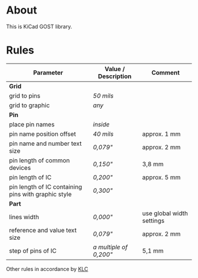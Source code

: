 # About
This is KiCad GOST library.

# Rules
Parameter | Value / Description | Comment
-------------- | ------------------------- | -------------
**Grid** |
grid to pins | *50 mils*
grid to graphic | *any*
**Pin** |
place pin names | *inside*
pin name position offset | *40 mils* | approx. 1 mm
pin name and number text size | *0,079"* | approx. 2 mm
pin length of common devices | *0,150"* | 3,8 mm
pin length of IC | *0,200"* | approx. 5 mm
pin length of IC containing pins with graphic style | *0,300"*
**Part** |
lines width | *0,000"* | use global width settings
reference and value text size | *0,079"* | approx. 2 mm
step of pins of IC | *a multiple of 0,200"* | 5,1 mm

Other rules in accordance by [KLC](http://kicad-pcb.org/libraries/klc/)
